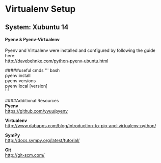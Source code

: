 # Virtualenv Setup

## **System:** Xubuntu 14


#### **Pyenv & Pyenv-Virtualenv**  
Pyenv and Virtualenv were installed and configured by following the guide here:  
http://davebehnke.com/python-pyenv-ubuntu.html

#####useful cmds
'''
bash  
pyenv install  
pyenv versions  
pyenv local [version]  
'''

####Additional Resources  
**Pyenv**  
https://github.com/yyuu/pyenv

**Virtualenv**  
http://www.dabapps.com/blog/introduction-to-pip-and-virtualenv-python/  

**SymPy**  
http://docs.sympy.org/latest/tutorial/  

**Git**  
http://git-scm.com/  
